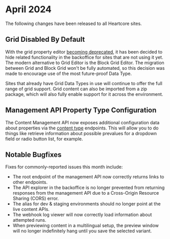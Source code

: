 # April 2024
The following changes have been released to all Heartcore sites.

## Grid Disabled By Default
With the grid property editor [becoming deprecated](https://umbraco.com/blog/umbraco-heartcore-update-october-2023/), it has been decided to hide related functionality in the backoffice for sites that are not using it yet. The modern alternative to Grid Editor is the Block Grid Editor. The migration between Grid and Block Grid won't be fully automated, so this decision was made to encourage use of the most future-proof Data Type.

Sites that already have Grid Data Types in use will continue to offer the full range of grid support. Grid content can also be imported from a zip package, which will also fully enable support for it across the environment.

## Management API Property Type Configuration
The Content Management API now exposes additional configuration data about properties via the [content type](../api-documentation/content-management/content/type.md) endpoints. This will allow you to do things like retrieve information about possible prevalues for a dropdown field or radio button list, for example.

## Notable Bugfixes
Fixes for commonly-reported issues this month include:
* The root endpoint of the management API now correctly returns links to other endpoints.
* The API explorer in the backoffice is no longer prevented from returning responses from the management API due to a Cross-Origin Resource Sharing (CORS) error.
* The alias for dev & staging environments should no longer point at the live content APIs.
* The webhook log viewer will now correctly load information about attempted runs.
* When previewing content in a multilingual setup, the preview window will no longer indefinitely hang until you save the selected variant.

